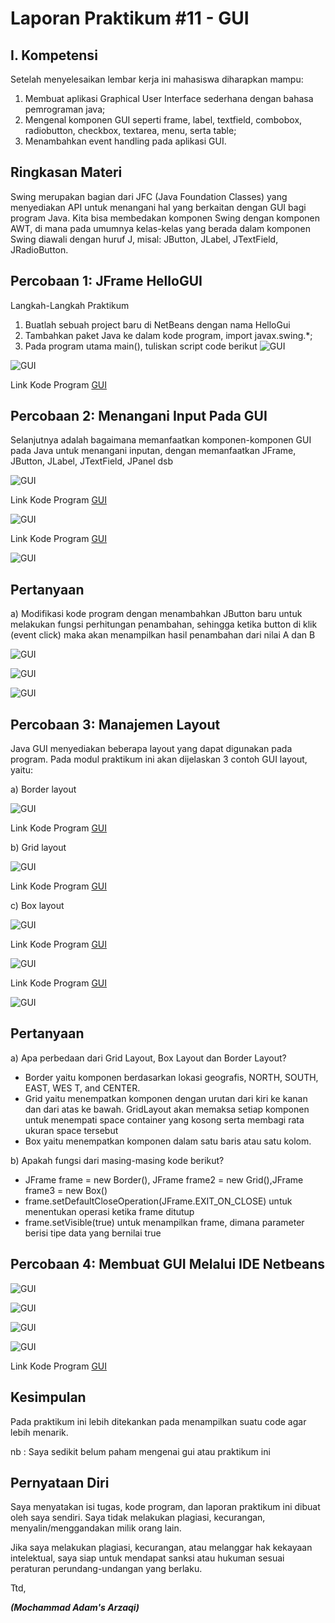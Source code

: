 # Laporan Praktikum #11 - GUI

## I. Kompetensi 
Setelah menyelesaikan lembar kerja ini mahasiswa diharapkan mampu: 
1. Membuat aplikasi Graphical User Interface sederhana dengan bahasa pemrograman java; 
2. Mengenal komponen GUI seperti frame, label, textfield, combobox, radiobutton, checkbox, textarea, menu, serta table; 
3. Menambahkan event handling pada aplikasi GUI. 

## Ringkasan Materi

 Swing merupakan bagian dari JFC (Java Foundation Classes) yang menyediakan API untuk menangani hal yang berkaitan dengan GUI bagi program Java.  Kita bisa membedakan komponen Swing dengan komponen AWT, di mana pada umumnya kelas-kelas yang berada dalam komponen Swing diawali dengan huruf J, misal: JButton, JLabel, JTextField, JRadioButton.

 ## Percobaan 1: JFrame HelloGUI 

 Langkah-Langkah Praktikum 
 1. Buatlah sebuah project baru di NetBeans dengan nama HelloGui 
 2. Tambahkan paket Java ke dalam kode program, import javax.swing.*; 
 3. Pada program utama main(), tuliskan script code berikut 
 ![GUI](img/hellogui.PNG)

 ![GUI](img/helloguiout.PNG)

 Link Kode Program [GUI](../../src/7_GUI/HelloGui.java)

 ## Percobaan 2: Menangani Input Pada GUI 

 Selanjutnya adalah bagaimana memanfaatkan komponen-komponen GUI pada Java untuk menangani inputan, dengan memanfaatkan JFrame, JButton, JLabel, JTextField, JPanel dsb

 ![GUI](img/myinputfrom.PNG)
  
  Link Kode Program [GUI](../../src/7_GUI/MyInputFrom.java)

 ![GUI](img/myinputfrommain.PNG)

 Link Kode Program [GUI](../../src/7_GUI/MyInputFormTest.java)

 ![GUI](img/myinputfromout.PNG)

## Pertanyaan 
a) Modifikasi kode program dengan menambahkan JButton baru untuk melakukan fungsi perhitungan penambahan, sehingga ketika button di klik (event click) maka akan menampilkan hasil penambahan dari nilai A dan B 

![GUI](img/pertanyaanpercobaan2.PNG)

![GUI](img/pertanyaanpercobaan2a.PNG)

![GUI](img/pertanyaanpercobaan2b.PNG)

## Percobaan 3: Manajemen Layout 

Java GUI menyediakan beberapa layout yang dapat digunakan pada program. Pada modul praktikum ini akan dijelaskan 3 contoh GUI layout, yaitu: 

a) Border layout

![GUI](img/border.PNG)

Link Kode Program [GUI](../../src/7_GUI/Border.java)

b) Grid layout  

![GUI](img/grid.PNG)

Link Kode Program [GUI](../../src/7_GUI/Grid.java)

c) Box layout

![GUI](img/box.PNG)

Link Kode Program [GUI](../../src/7_GUI/Box.java)

![GUI](img/layoutgui.PNG)

Link Kode Program [GUI](../../src/7_GUI/LayoutGUI.java)

![GUI](img/percobaan3out.PNG)

## Pertanyaan 

a) Apa perbedaan dari Grid Layout, Box Layout dan Border Layout? 

-	Border yaitu komponen berdasarkan lokasi geografis, NORTH, SOUTH, EAST, WES T, and CENTER. 
-	Grid yaitu menempatkan komponen dengan urutan dari kiri ke kanan dan dari atas ke bawah. GridLayout akan memaksa setiap komponen untuk menempati space container yang kosong serta membagi rata ukuran space tersebut
-	Box yaitu menempatkan komponen dalam satu baris atau satu kolom.


b) Apakah fungsi dari masing-masing kode berikut?

-	JFrame frame = new Border(), JFrame frame2 = new Grid(),JFrame frame3 = new Box() 
-	frame.setDefaultCloseOperation(JFrame.EXIT_ON_CLOSE) untuk  menentukan operasi ketika frame ditutup
-	frame.setVisible(true) untuk  menampilkan frame, dimana parameter berisi tipe data yang bernilai true

## Percobaan 4: Membuat GUI Melalui IDE Netbeans 

![GUI](img/swingcode.PNG)

![GUI](img/swingdesign.PNG)

![GUI](img/swingout.PNG)

![GUI](img/swingout2.PNG)

Link Kode Program [GUI](../../src/7_GUI/Swing.java)

## Kesimpulan

Pada praktikum ini lebih ditekankan pada menampilkan suatu code agar lebih menarik.

nb : Saya sedikit belum paham mengenai gui atau praktikum ini

## Pernyataan Diri

Saya menyatakan isi tugas, kode program, dan laporan praktikum ini dibuat oleh saya sendiri. Saya tidak melakukan plagiasi, kecurangan, menyalin/menggandakan milik orang lain.

Jika saya melakukan plagiasi, kecurangan, atau melanggar hak kekayaan intelektual, saya siap untuk mendapat sanksi atau hukuman sesuai peraturan perundang-undangan yang berlaku.

Ttd,

***(Mochammad Adam's Arzaqi)***